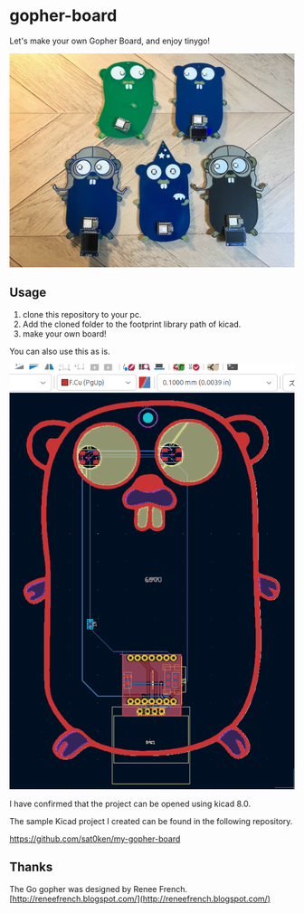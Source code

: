 # gopher-board

Let's make your own Gopher Board, and enjoy tinygo!

![img](./img/IMG_0738.jpg)


## Usage

1. clone this repository to your pc.
2. Add the cloned folder to the footprint library path of kicad.
3. make your own board!

You can also use this as is.

![img](./img/sample1.png)

I have confirmed that the project can be opened using kicad 8.0.

The sample Kicad project I created can be found in the following repository.

https://github.com/sat0ken/my-gopher-board

## Thanks

The Go gopher was designed by Renee French.
[http://reneefrench.blogspot.com/](http://reneefrench.blogspot.com/)
